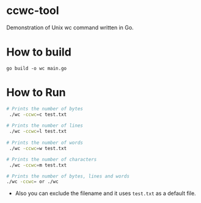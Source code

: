 # ccwc-tool
Demonstration of Unix wc command written in Go.

# How to build
```
go build -o wc main.go
```

# How to Run
 
```bash
# Prints the number of bytes
 ./wc -ccwc=c test.txt
 
# Prints the number of lines
 ./wc -ccwc=l test.txt
 
# Prints the number of words
 ./wc -ccwc=w test.txt

# Prints the number of characters
 ./wc -ccwc=m test.txt

# Prints the number of bytes, lines and words
./wc -ccwc= or ./wc
```

* Also you can exclude the filename and it uses `test.txt` as a default file.














